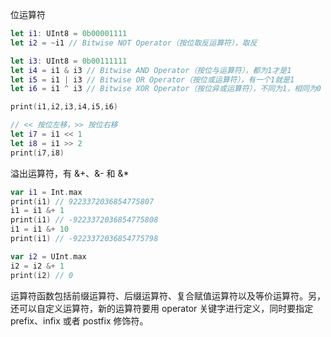 位运算符

```swift
let i1: UInt8 = 0b00001111
let i2 = ~i1 // Bitwise NOT Operator（按位取反运算符），取反

let i3: UInt8 = 0b00111111
let i4 = i1 & i3 // Bitwise AND Operator（按位与运算符），都为1才是1
let i5 = i1 | i3 // Bitwise OR Operator（按位或运算符），有一个1就是1
let i6 = i1 ^ i3 // Bitwise XOR Operator（按位异或运算符），不同为1，相同为0

print(i1,i2,i3,i4,i5,i6)

// << 按位左移，>> 按位右移
let i7 = i1 << 1
let i8 = i1 >> 2
print(i7,i8)
```

溢出运算符，有 &+、&- 和 &*

```swift
var i1 = Int.max
print(i1) // 9223372036854775807
i1 = i1 &+ 1
print(i1) // -9223372036854775808
i1 = i1 &+ 10
print(i1) // -9223372036854775798

var i2 = UInt.max
i2 = i2 &+ 1
print(i2) // 0
```

运算符函数包括前缀运算符、后缀运算符、复合赋值运算符以及等价运算符。另，还可以自定义运算符，新的运算符要用 operator 关键字进行定义，同时要指定 prefix、infix 或者 postfix 修饰符。
